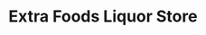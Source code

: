 ---
title: "Extra Foods Liquor Store"
url: /rocky-mountain-house/extra-foods-liquor-store/
shop: Spirituosen
---